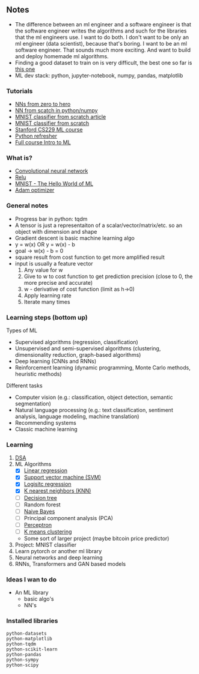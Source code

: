 ## Notes
- The difference between an ml engineer and a software engineer is that the software engineer writes
  the algorithms and such for the libraries that the ml engineers use. I want to do both. I don't
  want to be only an ml engineer (data scientist), because that's boring. I want to be an ml
  software engineer. That sounds much more exciting. And want to build and deploy homemade ml
  algorithms.
- Finding a good dataset to train on is very difficult, the best one so far is
  [this one](https://www.kaggle.com/code/martandsay/height-weight-regression-classification/input)
- ML dev stack: python, jupyter-notebook, numpy, pandas, matplotlib

### Tutorials
- [NNs from zero to hero](https://www.youtube.com/playlist?list=PLAqhIrjkxbuWI23v9cThsA9GvCAUhRvKZ)
- [NN from scatch in python/numpy](https://www.youtube.com/watch?v=w8yWXqWQYmU)
- [MNIST classifier from scratch article](https://towardsdatascience.com/mnist-handwritten-digits-classification-from-scratch-using-python-numpy-b08e401c4dab)
- [MNIST classifier from scratch](https://github.com/kdexd/digit-classifier)
- [Stanford CS229 ML course](https://www.youtube.com/playlist?list=PLoROMvodv4rMiGQp3WXShtMGgzqpfVfbU)
- [Python refresher](https://learnxinyminutes.com/docs/python/)
- [Full course Intro to ML](https://www.udacity.com/course/intro-to-machine-learning--ud120)

### What is?
- [Convolutional neural network](https://en.wikipedia.org/wiki/Convolutional_neural_network)
- [Relu](https://machinelearningmastery.com/rectified-linear-activation-function-for-deep-learning-neural-networks/)
- [MNIST - The Hello World of ML](https://en.wikipedia.org/wiki/MNIST_database)
- [Adam optimizer](https://machinelearningmastery.com/adam-optimization-algorithm-for-deep-learning/)

### General notes
- Progress bar in python: tqdm
- A tensor is just a representaiton of a scalar/vector/matrix/etc. so an object with dimension and shape
- Gradient descent is basic machine learning algo
- y = w(x) OR y = w(x) - b
- goal -> w(x) - b = 0
- square result from cost function to get more amplified result
- input is usually a feature vector
	1. Any value for w
	2. Give to w to cost function to get prediction precision (close to 0, the more precise and accurate)
	3. w - derivative of cost function (limit as h->0)
	4. Apply learning rate
	5. Iterate many times

### Learning steps (bottom up)
Types of ML
- Supervised algorithms (regression, classification)
- Unsupervised and semi-supervised algorithms (clustering, dimensionality reduction, graph-based algorithms)
- Deep learning (CNNs and RNNs)
- Reinforcement learning (dynamic programming, Monte Carlo methods, heuristic methods)

Different tasks
- Computer vision (e.g.: classification, object detection, semantic segmentation)
- Natural language processing (e.g.: text classification, sentiment analysis, language modeling, machine translation)
- Recommending systems
- Classic machine learning

### Learning
1. [DSA](https://frontendmasters.com/courses/algorithms/)
2. ML Algorithms
    - [X] [Linear regression](https://www.youtube.com/watch?v=VmbA0pi2cRQ)
    - [X] [Support vector machine (SVM)](https://www.youtube.com/watch?v=T9UcK-TxQGw)
    - [X] [Logisitc regression](https://www.youtube.com/watch?v=YYEJ_GUguHw)
    - [X] [K nearest neighbors (KNN)](https://www.youtube.com/watch?v=rTEtEy5o3X0)
    - [ ] [Decision tree](https://www.youtube.com/watch?v=NxEHSAfFlK8&t=5s)
    - [ ] Random forest
    - [ ] [Naive Bayes](https://www.youtube.com/watch?v=TLInuAorxqE)
    - [ ] Principal component analysis (PCA)
    - [ ] [Perceptron](https://www.youtube.com/watch?v=aOEoxyA4uXU)
    - [ ] [K means clustering](https://www.youtube.com/watch?v=6UF5Ysk_2gk)
    - Some sort of larger project (maybe bitcoin price predictor)
3. Project: MNIST classifier
4. Learn pytorch or another ml library
5. Neural networks and deep learning
6. RNNs, Transformers and GAN based models

### Ideas I wan to do
- An ML library
    - basic algo's
    - NN's

### Installed libraries
```
python-datasets
python-matplotlib
python-tqdm
python-scikit-learn
python-pandas
python-sympy
python-scipy
```
